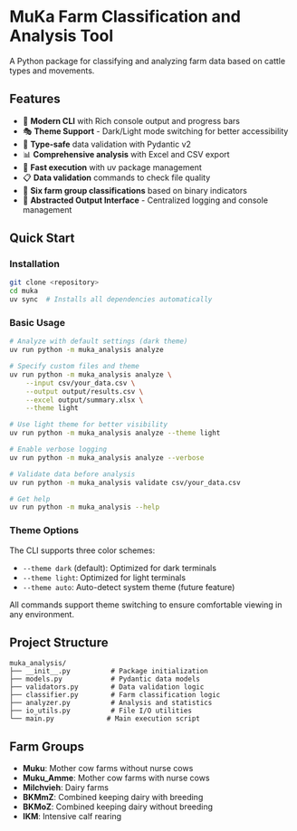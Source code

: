 # MuKa Farm Classification and Analysis Tool

A Python package for classifying and analyzing farm data based on cattle types and movements.

## Features

- 🎨 **Modern CLI** with Rich console output and progress bars
- 🎭 **Theme Support** - Dark/Light mode switching for better accessibility
- 🔧 **Type-safe** data validation with Pydantic v2
- 📊 **Comprehensive analysis** with Excel and CSV export
- 🚀 **Fast execution** with uv package management
- 📋 **Data validation** commands to check file quality
- 🎯 **Six farm group classifications** based on binary indicators
- 🔌 **Abstracted Output Interface** - Centralized logging and console management

## Quick Start

### Installation

```bash
git clone <repository>
cd muka
uv sync  # Installs all dependencies automatically
```

### Basic Usage

```bash
# Analyze with default settings (dark theme)
uv run python -m muka_analysis analyze

# Specify custom files and theme
uv run python -m muka_analysis analyze \
    --input csv/your_data.csv \
    --output output/results.csv \
    --excel output/summary.xlsx \
    --theme light

# Use light theme for better visibility
uv run python -m muka_analysis analyze --theme light

# Enable verbose logging
uv run python -m muka_analysis analyze --verbose

# Validate data before analysis
uv run python -m muka_analysis validate csv/your_data.csv

# Get help
uv run python -m muka_analysis --help
```

### Theme Options

The CLI supports three color schemes:
- `--theme dark` (default): Optimized for dark terminals
- `--theme light`: Optimized for light terminals
- `--theme auto`: Auto-detect system theme (future feature)

All commands support theme switching to ensure comfortable viewing in any environment.

## Project Structure

```
muka_analysis/
├── __init__.py          # Package initialization
├── models.py            # Pydantic data models
├── validators.py        # Data validation logic
├── classifier.py        # Farm classification logic
├── analyzer.py          # Analysis and statistics
├── io_utils.py          # File I/O utilities
└── main.py             # Main execution script
```

## Farm Groups

- **Muku**: Mother cow farms without nurse cows
- **Muku_Amme**: Mother cow farms with nurse cows
- **Milchvieh**: Dairy farms
- **BKMmZ**: Combined keeping dairy with breeding
- **BKMoZ**: Combined keeping dairy without breeding
- **IKM**: Intensive calf rearing
